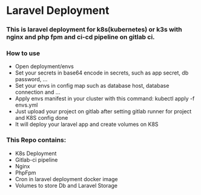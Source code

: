 # Laravel Deployment

### This is laravel deployment for k8s(kubernetes) or k3s with nginx and php fpm and ci-cd pipeline on gitlab ci.

### How to use
- Open deployment/envs
- Set your secrets in base64 encode in secrets, such as app secret, db password, ...
- Set your envs in config map such as database host, database connection and ...
- Apply envs manifest in your cluster with this command: kubectl apply -f envs.yml
- Just upload your project on gitlab after setting gitlab runner for project and K8S config done
- It will deploy your laravel app and create volumes on K8S

### This Repo contains:
- K8s Deployment
- Gitlab-ci pipeline
- Nginx
- PhpFpm
- Cron in laravel deployment docker image
- Volumes to store Db and Laravel Storage
